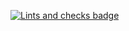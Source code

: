
<a href="https://github.com/Samyak2/toipe/actions/workflows/lints-and-checks.yml"><img src="https://github.com/SoutrikBandyopadhyay/rustray/actions/workflows/lints-and-checks.yml/badge.svg" alt="Lints and checks badge" /></a>
